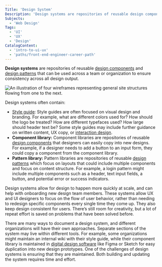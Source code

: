 ```yaml
---
Title: 'Design System'
Description: 'Design systems are repositories of reusable design components and design patterns that can be used across a team or organization to ensure consistency across all design output.'
Subjects:
  - 'Web Design'
Tags:
  - 'UI'
  - 'UX'
  - 'Design'
CatalogContent:
  - 'intro-to-ui-ux'
  - 'paths/front-end-engineer-career-path'
---
```


**Design systems** are repositories of reusable [design components](https://www.codecademy.com/resources/docs/uiux/design-component) and [design patterns](https://www.codecademy.com/resources/docs/uiux/design-pattern) that can be used across a team or organization to ensure consistency across all design output.

![An illustration of four wireframes representing general site structures flowing from one to the next.](https://raw.githubusercontent.com/Codecademy/docs/main/media/design-system.png)

Design systems often contain:

- [Style guide](https://www.codecademy.com/resources/docs/uiux/style-guide): Style guides are often focused on visual design and branding. For example, what are different colors used for? How should the logo be treated? How are different typefaces used? How large should header text be? Some style guides may include further guidance on written content, UX copy, or [interaction design](https://www.codecademy.com/resources/docs/uiux/interaction-design).
- **Component library:** Component libraries are repositories of reusable [design components](https://www.codecademy.com/resources/docs/uiux/design-component) that designers can easily copy into new designs. For example, if a designer needs to add a button to an input form, they could copy a component from the component library.
- **Pattern library:** Pattern libraries are repositories of reusable [design patterns](https://www.codecademy.com/resources/docs/uiux/design-pattern) which focus on layouts that could include multiple components and focus on content structure. For example, a login pattern might include multiple components such as a header, text input fields, a button, and potential error or success indicators.

Design systems allow for design to happen more quickly at scale, and can help with onboarding new design team members. These systems allow UX and UI designers to focus on the flow of user behavior, rather than needing to redesign specific components every single time they come up. They also keep design consistent for users. There’s still room for creativity, but a lot of repeat effort is saved on problems that have been solved before.

There are many ways to document a design system, and different organizations will have their own approaches. Separate sections of the system may live within different tools. For example, some organizations might maintain an internal wiki with their style guide, while their component library is maintained in [digital design software](https://www.codecademy.com/resources/docs/uiux/design-software) like Figma or Sketch for easy duplication into new design prototypes. One of the challenges of design systems is ensuring that they are maintained. Both building and updating the system requires time and effort.
